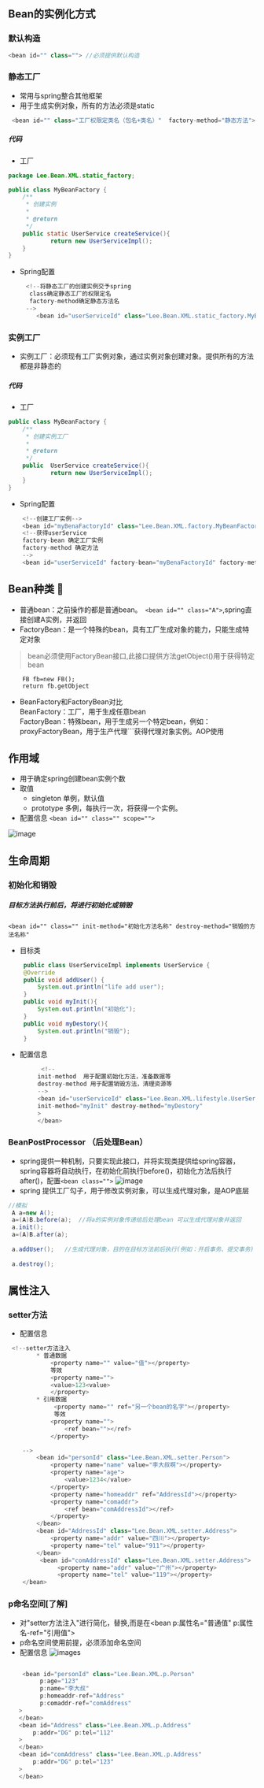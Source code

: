 ## Bean的实例化方式
### 默认构造
```java
<bean id="" class=""> //必须提供默认构造
````



### 静态工厂
- 常用与spring整合其他框架
- 用于生成实例对象，所有的方法必须是static
```java
 <bean id="" class="工厂权限定类名（包名+类名）"  factory-method="静态方法">
```
##### 代码
- 工厂
>
```java
package Lee.Bean.XML.static_factory;

public class MyBeanFactory {
    /**
     * 创建实例
     *
     * @return
     */
    public static UserService createService(){
            return new UserServiceImpl();
    }
}
```

- Spring配置
>
```java
     <!--将静态工厂的创建实例交予spring
      class确定静态工厂的权限定名
      factory-method确定静态方法名
     -->
        <bean id="userServiceId" class="Lee.Bean.XML.static_factory.MyBeanFactory" factory-method="createService"></bean>
```


### 实例工厂
- 实例工厂：必须现有工厂实例对象，通过实例对象创建对象。提供所有的方法都是非静态的
##### 代码
- 工厂
>
```java
public class MyBeanFactory {
    /**
     * 创建实例工厂
     *
     * @return
     */
    public  UserService createService(){
            return new UserServiceImpl();
    }
}

```

- Spring配置
>
```java
    <!--创建工厂实例-->
    <bean id="myBenaFactoryId" class="Lee.Bean.XML.factory.MyBeanFactory"></bean>
    <!--获得userService
    factory-bean 确定工厂实例
    factory-method 确定方法
    -->
    <bean id="userServiceId" factory-bean="myBenaFactoryId" factory-method="createService"></bean>
```
## Bean种类 👀   
- 普通bean：之前操作的都是普通bean。``` <bean id="" class="A">```,spring直接创建A实例，并返回
- FactoryBean：是一个特殊的bean，具有工厂生成对象的能力，只能生成特定对象
>bean必须使用FactoryBean接口,此接口提供方法getObject()用于获得特定bean 
```<bean id="" class="FB">先创建FB实例，再调用getObject方法，并返回方法的返回值
    FB fb=new FB();
    return fb.getObject 
```
- BeanFactory和FactoryBean对比  
BeanFactory：工厂，用于生成任意bean  
FactoryBean：特殊bean，用于生成另一个特定bean，例如：proxyFactoryBean，用于生产代理```<bean id="" class="...ProxyFactoryBean">获得代理对象实例。AOP使用

## 作用域
- 用于确定spring创建bean实例个数
- 取值
  - singleton 单例，默认值
  - prototype 多例，每执行一次，将获得一个实例。
- 配置信息
```<bean id="" class="" scope="">```

![image](/scope.png)

## 生命周期
### 初始化和销毁
  ##### 目标方法执行前后，将进行初始化或销毁
    <bean id="" class="" init-method="初始化方法名称" destroy-method="销毁的方法名称"
 - 目标类 
   ```java
    public class UserServiceImpl implements UserService {
    @Override
    public void addUser() {
        System.out.println("life add user");
    }
    public void myInit(){
        System.out.println("初始化");
    }
    public void myDestory(){
        System.out.println("销毁");
    }
     ```
 - 配置信息
   ```java
         <!--
        init-method  用于配置初始化方法，准备数据等
        destroy-method 用于配置销毁方法，清理资源等
        -->
        <bean id="userServiceId" class="Lee.Bean.XML.lifestyle.UserServiceImpl"
        init-method="myInit" destroy-method="myDestory"
        >
        </bean>
   ```
### BeanPostProcessor （后处理Bean）
- spring提供一种机制，只要实现此接口，并将实现类提供给spring容器，spring容器将自动执行，在初始化前执行before()，初始化方法后执行after()，配置```<bean class="">```
![image](/beanPostPro.png)
- spring 提供工厂勾子，用于修改实例对象，可以生成代理对象，是AOP底层
>
```java
//模拟
 A a=new A();
 a=(A)B.before(a);  //将a的实例对象传递给后处理bean 可以生成代理对象并返回
 a.init();
 a=(A)B.after(a);
 
 a.addUser();   //生成代理对象，目的在目标方法前后执行(例如：开启事务、提交事务)
 
 a.destroy();
```

## 属性注入
### setter方法
- 配置信息
> 
```java
 <!--setter方法注入
        * 普通数据
            <property name="" value="值"></property>
            等效
            <property name="">
            <value>123<value>
            </property>
        * 引用数据
             <property name="" ref="另一个bean的名字"></property>
             等效
            <property name="">
                <ref bean=""></ref>
            </property>

    -->
        <bean id="personId" class="Lee.Bean.XML.setter.Person">
            <property name="name" value="李大叔啊"></property>
            <property name="age">
                <value>1234</value>
            </property>
            <property name="homeaddr" ref="AddressId"></property>
            <property name="comaddr">
                <ref bean="comAddressId"></ref>
            </property>
        </bean>
        <bean id="AddressId" class="Lee.Bean.XML.setter.Address">
            <property name="addr" value="四川"></property>
            <property name="tel" value="911"></property>
        </bean>
         <bean id="comAddressId" class="Lee.Bean.XML.setter.Address">
              <property name="addr" value="广州"></property>
              <property name="tel" value="119"></property>
    </bean>
 ```
 ### p命名空间[了解]
 - 对"setter方法注入"进行简化，替换<property name="属性名">,而是在<bean p:属性名="普通值" p:属性名-ref="引用值">
 - p命名空间使用前提，必须添加命名空间
 - 配置信息
![images](XML/pnamespace.png)
 >
 ```java
 
     <bean id="personId" class="Lee.Bean.XML.p.Person"
          p:age="123"
          p:name="李大叔"
          p:homeaddr-ref="Address"
          p:comaddr-ref="comAddress"
    >
    </bean>
    <bean id="Address" class="Lee.Bean.XML.p.Address"
        p:addr="DG" p:tel="112"
    >
    </bean>
    <bean id="comAddress" class="Lee.Bean.XML.p.Address"
        p:addr="DG" p:tel="123"
    >
    </bean>
 ```
